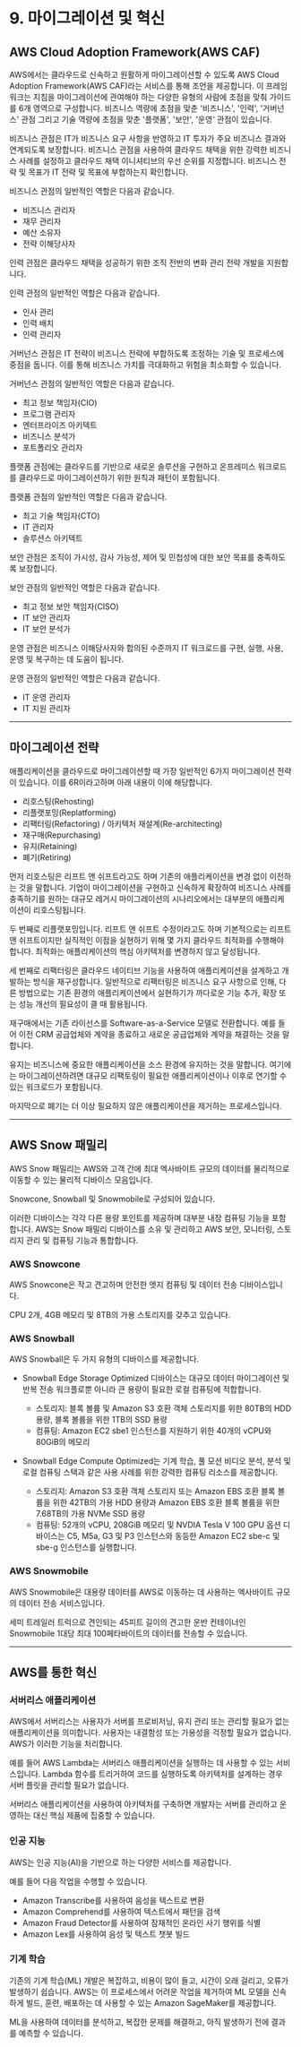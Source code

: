 # 9. 마이그레이션 및 혁신

## AWS Cloud Adoption Framework(AWS CAF)

AWS에서는 클라우드로 신속하고 원활하게 마이그레이션할 수 있도록 AWS Cloud Adoption Framework(AWS CAF)라는 서비스를 통해 조언을 제공합니다. 이 프레임워크는 지침을 마이그레이션에 관여해야 하는 다양한 유형의 사람에 초점을 맞춰 가이드를 6개 영역으로 구성합니다. 비즈니스 역량에 초점을 맞춘 '비즈니스', '인력', '거버넌스' 관점 그리고 기술 역량에 초점을 맞춘 '플랫폼', '보안', '운영' 관점이 있습니다.

비즈니스 관점은 IT가 비즈니스 요구 사항을 반영하고 IT 투자가 주요 비즈니스 결과와 연계되도록 보장합니다. 비즈니스 관점을 사용하여 클라우드 채택을 위한 강력한 비즈니스 사례를 설정하고 클라우드 채택 이니셔티브의 우선 순위를 지정합니다. 비즈니스 전략 및 목표가 IT 전략 및 목표에 부합하는지 확인합니다.

비즈니스 관점의 일반적인 역할은 다음과 같습니다.

- 비즈니스 관리자
- 재무 관리자
- 예산 소유자
- 전략 이해당사자

인력 관점은 클라우드 채택을 성공하기 위한 조직 전반의 변화 관리 전략 개발을 지원합니다.

인력 관점의 일반적인 역할은 다음과 같습니다.

- 인사 관리
- 인력 배치
- 인력 관리자

거버넌스 관점은 IT 전략이 비즈니스 전략에 부합하도록 조정하는 기술 및 프로세스에 중점을 둡니다. 이를 통해 비즈니스 가치를 극대화하고 위험을 최소화할 수 있습니다.

거버넌스 관점의 일반적인 역할은 다음과 같습니다.

- 최고 정보 책임자(CIO)
- 프로그램 관리자
- 엔터프라이즈 아키텍트
- 비즈니스 분석가
- 포트폴리오 관리자

플랫폼 관점에는 클라우드를 기반으로 새로운 솔루션을 구현하고 온프레미스 워크로드를 클라우드로 마이그레이션하기 위한 원칙과 패턴이 포함됩니다.

플랫폼 관점의 일반적인 역할은 다음과 같습니다.

- 최고 기술 책임자(CTO)
- IT 관리자
- 솔루션스 아키텍트

보안 관점은 조직이 가시성, 감사 가능성, 제어 및 민첩성에 대한 보안 목표를 충족하도록 보장합니다.

보안 관점의 일반적인 역할은 다음과 같습니다.

- 최고 정보 보안 책임자(CISO)
- IT 보안 관리자
- IT 보안 분석가

운영 관점은 비즈니스 이해당사자와 합의된 수준까지 IT 워크로드를 구현, 실행, 사용, 운영 및 복구하는 데 도움이 됩니다.

운영 관점의 일반적인 역할은 다음과 같습니다.

- IT 운영 관리자
- IT 지원 관리자

---

## 마이그레이션 전략

애플리케이션을 클라우드로 마이그레이션할 때 가장 일반적인 6가지 마이그레이션 전략이 있습니다. 이를 6R이라고하며 아래 내용이 이에 해당합니다.

- 리호스팅(Rehosting)
- 리플랫포밍(Replatforming)
- 리팩터링(Refactoring) / 아키텍처 재설계(Re-architecting)
- 재구매(Repurchasing)
- 유지(Retaining)
- 폐기(Retiring)

먼저 리호스팅은 리프트 앤 쉬프트라고도 하며 기존의 애플리케이션을 변경 없이 이전하는 것을 말합니다. 기업이 마이그레이션을 구현하고 신속하게 확장하여 비즈니스 사례를 충족하기를 원하는 대규모 레거시 마이그레이션의 시나리오에서는 대부분의 애플리케이션이 리호스팅됩니다.

두 번째로 리플랫포밍입니다. 리프트 앤 쉬프트 수정이라고도 하며 기본적으로는 리프트 앤 쉬프트이지만 실직적인 이점을 실현하기 위해 몇 가지 클라우드 최적화를 수행해야 합니다. 최적화는 애플리케이션의 핵심 아키텍처를 변경하지 않고 달성됩니다.

세 번째로 리팩터링은 클라우드 네이티브 기능을 사용하여 애플리케이션을 설계하고 개발하는 방식을 재구성합니다. 일반적으로 리팩터링은 비즈니스 요구 사항으로 인해, 다른 방법으로는 기존 환경의 애플리케이션에서 실현하기가 까다로운 기능 추가, 확장 또는 성능 개선의 필요성이 클 때 활용됩니다.

재구매에서는 기존 라이선스를 Software-as-a-Service 모델로 전환합니다. 예를 들어 이전 CRM 공급업체와 계약을 종료하고 새로운 공급업체와 계약을 채결하는 것을 말합니다.

유지는 비즈니스에 중요한 애플리케이션을 소스 환경에 유지하는 것을 말합니다. 여기에는 마이그레이션하려면 대규모 리팩토링이 필요한 애플리케이션이나 이후로 연기할 수 있는 워크로드가 포함됩니다.

마지막으로 폐기는 더 이상 필요하지 않은 애플리케이션을 제거하는 프로세스입니다.

---

## AWS Snow 패밀리

AWS Snow 패밀리는 AWS와 고객 간에 최대 엑사바이트 규모의 데이터를 물리적으로 이동할 수 있는 물리적 디바이스 모음입니다.

Snowcone, Snowball 및 Snowmobile로 구성되어 있습니다.

이러한 디바이스는 각각 다른 용량 포인트를 제공하며 대부분 내장 컴퓨팅 기능을 포함합니다. AWS는 Snow 패밀리 디바이스를 소유 및 관리하고 AWS 보안, 모니터링, 스토리지 관리 및 컴퓨팅 기능과 통합합니다.

### AWS Snowcone

AWS Snowcone은 작고 견고하며 안전한 엣지 컴퓨팅 및 데이터 전송 디바이스입니다.

CPU 2개, 4GB 메모리 및 8TB의 가용 스토리지를 갖추고 있습니다.

### AWS Snowball

AWS Snowball은 두 가지 유형의 디바이스를 제공합니다.

- Snowball Edge Storage Optimized 디바이스는 대규모 데이터 마이그레이션 및 반복 전송 워크플로뿐 아니라 큰 용량이 필요한 로컬 컴퓨팅에 적합합니다.

  - 스토리지: 블록 볼륨 및 Amazon S3 호환 객체 스토리지를 위한 80TB의 HDD용량, 블록 볼륨을 위한 1TB의 SSD 용량
  - 컴퓨팅: Amazon EC2 sbe1 인스턴스를 지원하기 위한 40개의 vCPU와 80GiB의 메모리

- Snowball Edge Compute Optimized는 기계 학습, 풀 모션 비디오 분석, 분석 및 로컬 컴퓨팅 스택과 같은 사용 사례를 위한 강력한 컴퓨팅 리소스를 제공합니다.
  - 스토리지: Amazon S3 호환 객체 스토리지 또는 Amazon EBS 호환 블록 볼륨을 위한 42TB의 가용 HDD 용량과 Amazon EBS 호환 블록 볼륨을 위한 7.68TB의 가용 NVMe SSD 용량
  - 컴퓨팅: 52개의 vCPU, 208GiB 메모리 및 NVDIA Tesla V 100 GPU 옵션 디바이스는 C5, M5a, G3 및 P3 인스턴스와 동등한 Amazon EC2 sbe-c 및 sbe-g 인스턴스를 실행합니다.

### AWS Snowmobile

AWS Snowmobile은 대용량 데이터를 AWS로 이동하는 데 사용하는 엑사바이트 규모의 데이터 전송 서비스입니다.

세미 트레일러 트럭으로 견인되는 45피트 길이의 견고한 운반 컨테이너인 Snowmobile 1대당 최대 100페타바이트의 데이터를 전송할 수 있습니다.

---

## AWS를 통한 혁신

### 서버리스 애플리케이션

AWS에서 서버리스는 사용자가 서버를 프로비저닝, 유지 관리 또는 관리할 필요가 없는 애플리케이션을 의미합니다. 사용자는 내결함성 또는 가용성을 걱정할 필요가 없습니다. AWS가 이러한 기능을 처리합니다.

예를 들어 AWS Lambda는 서버리스 애플리케이션을 실행하는 데 사용할 수 있는 서비스입니다. Lambda 함수를 트리거하여 코드를 실행하도록 아키텍처를 설계하는 경우 서버 플릿을 관리할 필요가 없습니다.

서버리스 애플리케이션을 사용하여 아키텍처를 구축하면 개발자는 서버를 관리하고 운영하는 대신 핵심 제품에 집중할 수 있습니다.

### 인공 지능

AWS는 인공 지능(AI)을 기반으로 하는 다양한 서비스를 제공합니다.

예를 들어 다음 작업을 수행할 수 있습니다.

- Amazon Transcribe를 사용하여 음성을 텍스트로 변환
- Amazon Comprehend를 사용하여 텍스트에서 패턴을 검색
- Amazon Fraud Detector를 사용하여 잠재적인 온라인 사기 행위를 식별
- Amazon Lex를 사용하여 음성 및 텍스트 챗봇 빌드

### 기계 학습

기존의 기계 학습(ML) 개발은 복잡하고, 비용이 많이 들고, 시간이 오래 걸리고, 오류가 발생하기 쉽습니다. AWS는 이 프로세스에서 어려운 작업을 제거하여 ML 모델을 신속하게 빌드, 훈련, 배포하는 데 사용할 수 있는 Amazon SageMaker를 제공합니다.

ML을 사용하여 데이터를 분석하고, 복잡한 문제를 해결하고, 아직 발생하기 전에 결과를 예측할 수 있습니다.
